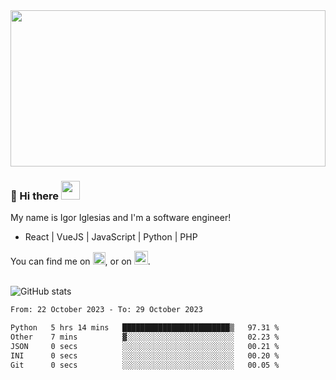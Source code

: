 <img src="https://c.tenor.com/KjVxfRrrncUAAAAd/matrix.gif" width="100%" height="250px">

### 🔭 Hi there <img src="https://raw.githubusercontent.com/MartinHeinz/MartinHeinz/master/wave.gif" width="30px">


My name is Igor Iglesias and I'm a software engineer!
<br>

<ul>
  <li> React | VueJS | JavaScript | Python | PHP </li>
</ul>
You can find me on <a href="https://twitter.com/IgorIglesias5"><img src="https://i.imgur.com/JLLlB5S.png" width="20px"></a>, or on <a href="https://www.linkedin.com/in/igor-iglesias-62478428/"><img src="https://i.imgur.com/PXyIkWx.png" width="22px"></a>.

<br>
<br>

![GitHub stats](https://github-readme-stats.vercel.app/api?username=igoiglesias&show_icons=true&count_private=true&theme=chartreuse-dark&hide_title=true)

<!--START_SECTION:waka-->

```txt
From: 22 October 2023 - To: 29 October 2023

Python   5 hrs 14 mins   ████████████████████████▒   97.31 %
Other    7 mins          ▓░░░░░░░░░░░░░░░░░░░░░░░░   02.23 %
JSON     0 secs          ░░░░░░░░░░░░░░░░░░░░░░░░░   00.21 %
INI      0 secs          ░░░░░░░░░░░░░░░░░░░░░░░░░   00.20 %
Git      0 secs          ░░░░░░░░░░░░░░░░░░░░░░░░░   00.05 %
```

<!--END_SECTION:waka-->
